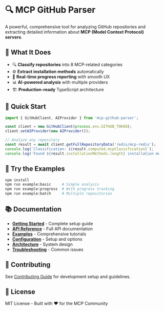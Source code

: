 # 🔍 MCP GitHub Parser

A powerful, comprehensive tool for analyzing GitHub repositories and extracting detailed information about **MCP (Model Context Protocol) servers**.

## 🎯 What It Does

- 🔍 **Classify repositories** into 8 MCP-related categories
- ⚙️ **Extract installation methods** automatically 
- 🚀 **Real-time progress reporting** with smooth UX
- 📊 **AI-powered analysis** with multiple providers
- 🏗️ **Production-ready** TypeScript architecture

## 🚀 Quick Start

```typescript
import { GitHubClient, AIProvider } from 'mcp-github-parser';

const client = new GitHubClient(process.env.GITHUB_TOKEN);
client.setAIProvider(new AIProvider());

// Analyze any repository
const result = await client.getFullRepositoryData('redis/mcp-redis');
console.log(`Classification: ${result.computed.mcpClassification}`);
console.log(`Found ${result.installationMethods.length} installation methods`);
```

## 🧪 Try the Examples

```bash
npm install
npm run example:basic     # Simple analysis
npm run example:progress  # With progress tracking  
npm run example:batch     # Multiple repositories
```

## 📚 Documentation

- **[Getting Started](./docs/README.md)** - Complete setup guide
- **[API Reference](./docs/API.md)** - Full API documentation
- **[Examples](./docs/EXAMPLES.md)** - Comprehensive tutorials
- **[Configuration](./docs/CONFIGURATION.md)** - Setup and options
- **[Architecture](./docs/ARCHITECTURE.md)** - System design
- **[Troubleshooting](./docs/TROUBLESHOOTING.md)** - Common issues

## 🤝 Contributing

See [Contributing Guide](./docs/CONTRIBUTING.md) for development setup and guidelines.

## 📄 License

MIT License - Built with ❤️ for the MCP Community
